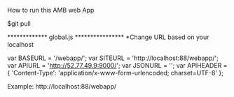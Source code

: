 How to run this AMB web App

$git pull

*************  global.js ****************
*Change URL based on your localhost

var BASEURL 	= 	'/webapp/';
var SITEURL 	=	'http://localhost:88/webapp/';
var APIURL 		=	'http://52.77.49.9:9000/';
var JSONURL 	=	'';
var APIHEADER = {
    'Content-Type': 'application/x-www-form-urlencoded; charset=UTF-8'
};

Example: http://localhost:88/webapp/
